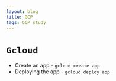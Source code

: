 ```yaml
---
layout: blog
title: GCP
tags: GCP study
---
```




# `Gcloud`
- Create an app - `gcloud create app`
- Deploying the app - `gcloud deploy app`

